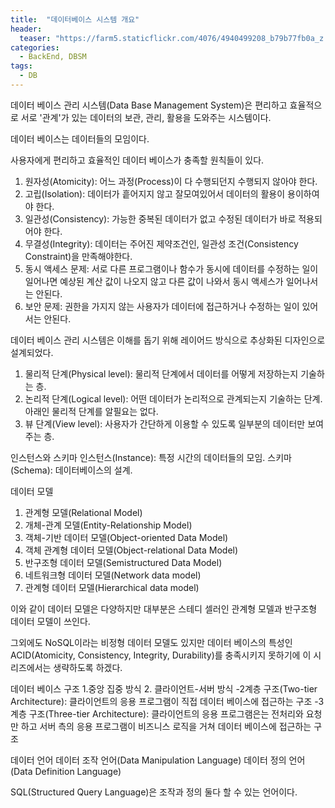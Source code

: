```yaml
---
title:  "데이터베이스 시스템 개요"
header:
  teaser: "https://farm5.staticflickr.com/4076/4940499208_b79b77fb0a_z.jpg"
categories: 
  - BackEnd, DBSM
tags:
  - DB
---
```

 데이터 베이스 관리 시스템(Data Base Management System)은 편리하고 효율적으로 서로 '관계'가 있는 데이터의 보관, 관리, 활용을 도와주는 시스템이다.
 
 데이터 베이스는 데이터들의 모임이다. 
 
 사용자에게 편리하고 효율적인 데이터 베이스가 충족할 원칙들이 있다.
 
 1. 원자성(Atomicity): 어느 과정(Process)이 다 수행되던지 수행되지 않아야 한다.
 2. 고립(Isolation): 데이터가 흩어지지 않고 잘모여있어서 데이터의 활용이 용이하여야 한다.
 3. 일관성(Consistency): 가능한 중복된 데이터가 없고 수정된 데이터가 바로 적용되어야 한다.
 4. 무결성(Integrity): 데이터는 주어진 제약조건인, 일관성 조건(Consistency Constraint)을 만족해야한다.
 5. 동시 액세스 문제: 서로 다른 프로그램이나 함수가 동시에 데이터를 수정하는 일이 일어나면 예상된 계산 값이 나오지 않고 다른 값이 나와서 동시 액세스가 일어나서는 안된다.
 6. 보안 문제: 권한을 가지지 않는 사용자가 데이터에 접근하거나 수정하는 일이 있어서는 안된다. 
 
 
 데이터 베이스 관리 시스템은 이해를 돕기 위해 레이어드 방식으로 추상화된 디자인으로 설계되었다.
 
 1. 물리적 단계(Physical level): 물리적 단계에서 데이터를 어떻게 저장하는지 기술하는 층.
 2. 논리적 단계(Logical level): 어떤 데이터가 논리적으로 관계되는지 기술하는 단계. 아래인 물리적 단계를 알필요는 없다.
 3. 뷰 단계(View level): 사용자가 간단하게 이용할 수 있도록 일부분의 데이터만 보여주는 층.

인스턴스와 스키마
인스턴스(Instance): 특정 시간의 데이터들의 모임.
스키마(Schema): 데이터베이스의 설계.

데이터 모델
1. 관계형 모델(Relational Model)
2. 개체-관계 모델(Entity-Relationship Model)
3. 객체-기반 데이터 모델(Object-oriented Data Model)
4. 객체 관계형 데이터 모델(Object-relational Data Model)
5. 반구조형 데이터 모델(Semistructured Data Model)
6. 네트워크형 데이터 모델(Network data model)
7. 관계형 데이터 모델(Hierarchical data model)

이와 같이 데이터 모델은 다양하지만 대부분은 스테디 셀러인 관계형 모델과 반구조형 데이터 모델이 쓰인다.

그외에도 NoSQL이라는 비정형 데이터 모델도 있지만 데이터 베이스의 특성인 ACID(Atomicity, Consistency, Integrity, Durability)를 충족시키지 못하기에
이 시리즈에서는 생략하도록 하겠다.

데이터 베이스 구조
1.중앙 집중 방식
2. 클라이언트-서버 방식
-2계층 구조(Two-tier Architecture): 클라이언트의 응용 프로그램이 직접 데이터 베이스에 접근하는 구조
-3계층 구조(Three-tier Architecture): 클라이언트의 응용 프로그램은는 전처리와 요청만 하고 서버 측의 응용 프로그램이 비즈니스 로직을 거쳐 데이터 베이스에 접근하는 구조

데이터 언어
데이터 조작 언어(Data Manipulation Language)
데이터 정의 언어(Data Definition Language)

SQL(Structured Query Language)은 조작과 정의 둘다 할 수 있는 언어이다.
[^posts]: Footnote test.
